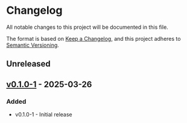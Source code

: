 # Changelog

All notable changes to this project will be documented in this file.

The format is based on [Keep a Changelog](https://keepachangelog.com/en/1.0.0/),
and this project adheres to [Semantic Versioning](https://semver.org/spec/v2.0.0.html).

## Unreleased

## [v0.1.0-1](https://github.com/cccaballero/envmodel/releases/tag/v0.1.0-1) - 2025-03-26

### Added

- v0.1.0-1 - Initial release
